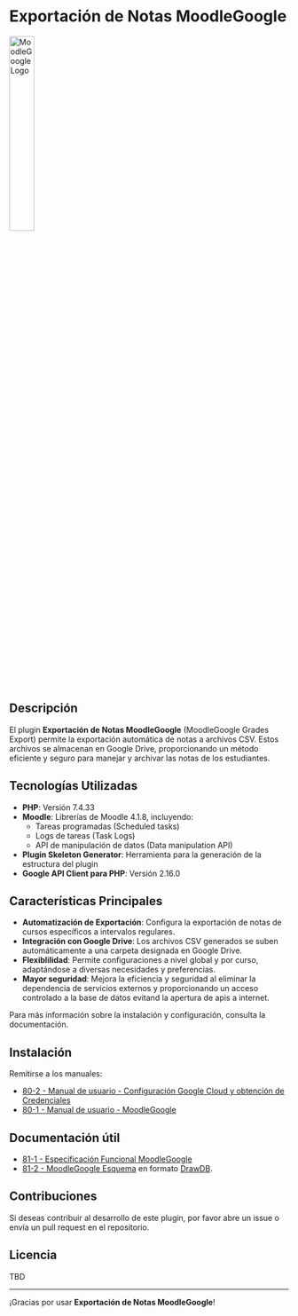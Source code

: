 # Exportación de Notas MoodleGoogle
<img src="https://github.com/ORTCALIFOWNER/CAL-202401-AL-C2/blob/78c2a7c8e281756f9e8a11e570f34afc1c841231/moodlegoogle/pix/icon.png?raw=true" alt="MoodleGoogleLogo" width="30%">

## Descripción

El plugin **Exportación de Notas MoodleGoogle** (MoodleGoogle Grades Export) permite la exportación automática de notas a archivos CSV. Estos archivos se almacenan en Google Drive, proporcionando un método eficiente y seguro para manejar y archivar las notas de los estudiantes.

## Tecnologías Utilizadas

- **PHP**: Versión 7.4.33
- **Moodle**: Librerías de Moodle 4.1.8, incluyendo:
  - Tareas programadas (Scheduled tasks)
  - Logs de tareas (Task Logs)
  - API de manipulación de datos (Data manipulation API)
- **Plugin Skeleton Generator**: Herramienta para la generación de la estructura del plugin
- **Google API Client para PHP**: Versión 2.16.0

## Características Principales

- **Automatización de Exportación**: Configura la exportación de notas de cursos específicos a intervalos regulares.
- **Integración con Google Drive**: Los archivos CSV generados se suben automáticamente a una carpeta designada en Google Drive.
- **Flexiblilidad**: Permite configuraciones a nivel global y por curso, adaptándose a diversas necesidades y preferencias.
- **Mayor seguridad**: Mejora la eficiencia y seguridad al eliminar la dependencia de servicios externos y proporcionando un acceso controlado a la base de datos evitand la apertura de apis a internet.

Para más información sobre la instalación y configuración, consulta la documentación.

## Instalación

Remitirse a los manuales:
- [80-2 - Manual de usuario - Configuración Google Cloud y obtención de Credenciales](https://github.com/ORTCALIFOWNER/CAL-202401-AL-C2/blob/3eff293f516f3e62741cf36012b12a2c0f45749d/Docs/80-2%20-%20Manual%20de%20usuario%20-%20Configuracion%20Google%20Cloud%20y%20obtencion%20de%20Credenciales.docx)
- [80-1 - Manual de usuario - MoodleGoogle](https://github.com/ORTCALIFOWNER/CAL-202401-AL-C2/blob/3eff293f516f3e62741cf36012b12a2c0f45749d/Docs/80-1%20-%20Manual%20de%20usuario%20-%20MoodleGoogle.docx)

## Documentación útil

- [81-1 - Especificación Funcional MoodleGoogle](https://github.com/ORTCALIFOWNER/CAL-202401-AL-C2/blob/3eff293f516f3e62741cf36012b12a2c0f45749d/Docs/81-1%20-%20Especificacion%20Funcional%20MoodleGoogle.docx)
- [81-2 - MoodleGoogle Esquema](https://github.com/ORTCALIFOWNER/CAL-202401-AL-C2/blob/3eff293f516f3e62741cf36012b12a2c0f45749d/Docs/81-2%20-%20MoodleGoogle%20Esquema.ddb) en formato [DrawDB](https://drawdb.vercel.app/editor).



## Contribuciones

Si deseas contribuir al desarrollo de este plugin, por favor abre un issue o envía un pull request en el repositorio.

## Licencia

TBD

---

¡Gracias por usar **Exportación de Notas MoodleGoogle**!
